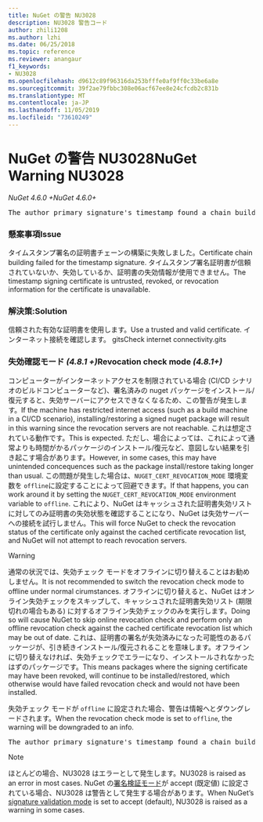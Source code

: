 ```yaml
---
title: NuGet の警告 NU3028
description: NU3028 警告コード
author: zhili1208
ms.author: lzhi
ms.date: 06/25/2018
ms.topic: reference
ms.reviewer: anangaur
f1_keywords:
- NU3028
ms.openlocfilehash: d9612c89f96316da253bfffe0af9ff0c33be6a8e
ms.sourcegitcommit: 39f2ae79fbbc308e06acf67ee8e24cfcdb2c831b
ms.translationtype: MT
ms.contentlocale: ja-JP
ms.lasthandoff: 11/05/2019
ms.locfileid: "73610249"
---
```

# <a name="nuget-warning-nu3028"></a><span data-ttu-id="98a68-103">NuGet の警告 NU3028</span><span class="sxs-lookup"><span data-stu-id="98a68-103">NuGet Warning NU3028</span></span>

<span data-ttu-id="98a68-104">*NuGet 4.6.0 +*</span><span class="sxs-lookup"><span data-stu-id="98a68-104">*NuGet 4.6.0+*</span></span>

<pre>The author primary signature's timestamp found a chain building issue: The revocation function was unable to check revocation because the revocation server could not be reached. For more information, visit https://aka.ms/certificateRevocationMode</pre>

### <a name="issue"></a><span data-ttu-id="98a68-105">懸案事項</span><span class="sxs-lookup"><span data-stu-id="98a68-105">Issue</span></span>
<span data-ttu-id="98a68-106">タイムスタンプ署名の証明書チェーンの構築に失敗しました。</span><span class="sxs-lookup"><span data-stu-id="98a68-106">Certificate chain building failed for the timestamp signature.</span></span> <span data-ttu-id="98a68-107">タイムスタンプ署名証明書が信頼されていないか、失効しているか、証明書の失効情報が使用できません。</span><span class="sxs-lookup"><span data-stu-id="98a68-107">The timestamp signing certificate is untrusted, revoked, or revocation information for the certificate is unavailable.</span></span>

### <a name="solution"></a><span data-ttu-id="98a68-108">解決策:</span><span class="sxs-lookup"><span data-stu-id="98a68-108">Solution</span></span>
<span data-ttu-id="98a68-109">信頼された有効な証明書を使用します。</span><span class="sxs-lookup"><span data-stu-id="98a68-109">Use a trusted and valid certificate.</span></span> <span data-ttu-id="98a68-110">インターネット接続を確認します。 gits</span><span class="sxs-lookup"><span data-stu-id="98a68-110">Check internet connectivity.gits</span></span>

### <a name="revocation-check-mode-481"></a><span data-ttu-id="98a68-111">失効確認モード *(4.8.1 +)*</span><span class="sxs-lookup"><span data-stu-id="98a68-111">Revocation check mode *(4.8.1+)*</span></span>
<span data-ttu-id="98a68-112">コンピューターがインターネットアクセスを制限されている場合 (CI/CD シナリオのビルドコンピューターなど)、署名済みの nuget パッケージをインストール/復元すると、失効サーバーにアクセスできなくなるため、この警告が発生します。</span><span class="sxs-lookup"><span data-stu-id="98a68-112">If the machine has restricted internet access (such as a build machine in a CI/CD scenario), installing/restoring a signed nuget package will result in this warning since the revocation servers are not reachable.</span></span> <span data-ttu-id="98a68-113">これは想定されている動作です。</span><span class="sxs-lookup"><span data-stu-id="98a68-113">This is expected.</span></span>
<span data-ttu-id="98a68-114">ただし、場合によっては、これによって通常よりも時間がかるパッケージのインストール/復元など、意図しない結果を引き起こす場合があります。</span><span class="sxs-lookup"><span data-stu-id="98a68-114">However, in some cases, this may have unintended concequences such as the package install/restore taking longer than usual.</span></span> <span data-ttu-id="98a68-115">この問題が発生した場合は、`NUGET_CERT_REVOCATION_MODE` 環境変数を `offline`に設定することによって回避できます。</span><span class="sxs-lookup"><span data-stu-id="98a68-115">If that happens, you can work around it by setting the `NUGET_CERT_REVOCATION_MODE` environment variable to `offline`.</span></span> <span data-ttu-id="98a68-116">これにより、NuGet はキャッシュされた証明書失効リストに対してのみ証明書の失効状態を確認することになり、NuGet は失効サーバーへの接続を試行しません。</span><span class="sxs-lookup"><span data-stu-id="98a68-116">This will force NuGet to check the revocation status of the certificate only against the cached certificate revocation list, and NuGet will not attempt to reach revocation servers.</span></span>

> [!Warning]
> <span data-ttu-id="98a68-117">通常の状況では、失効チェック モードをオフラインに切り替えることはお勧めしません。</span><span class="sxs-lookup"><span data-stu-id="98a68-117">It is not recommended to switch the revocation check mode to offline under normal cirumstances.</span></span> <span data-ttu-id="98a68-118">オフラインに切り替えると、NuGet はオンライン失効チェックをスキップして、キャッシュされた証明書失効リスト (期限切れの場合もある) に対するオフライン失効チェックのみを実行します。</span><span class="sxs-lookup"><span data-stu-id="98a68-118">Doing so will cause NuGet to skip online revocation check and perform only an offline revocation check against the cached certificate revocation list which may be out of date.</span></span> <span data-ttu-id="98a68-119">これは、証明書の署名が失効済みになった可能性のあるパッケージが、引き続きインストール/復元されることを意味します。オフラインに切り替えなければ、失効チェックでエラーになり、インストールされなかったはずのパッケージです。</span><span class="sxs-lookup"><span data-stu-id="98a68-119">This means packages where the signing certificate may have been revoked, will continue to be installed/restored, which otherwise would have failed revocation check and would not have been installed.</span></span>

<span data-ttu-id="98a68-120">失効チェック モードが `offline` に設定された場合、警告は情報へとダウングレードされます。</span><span class="sxs-lookup"><span data-stu-id="98a68-120">When the revocation check mode is set to `offline`, the warning will be downgraded to an info.</span></span>

<pre>The author primary signature's timestamp found a chain building issue: The revocation function was unable to check revocation because the certificate is not available in the cached certificate revocation list and NUGET_CERT_REVOCATION_MODE environment variable has been set to offline. For more information, visit https://aka.ms/certificateRevocationMode.</pre>

> [!Note]
> <span data-ttu-id="98a68-121">ほとんどの場合、NU3028 はエラーとして発生します。</span><span class="sxs-lookup"><span data-stu-id="98a68-121">NU3028 is raised as an error in most cases.</span></span> <span data-ttu-id="98a68-122">NuGet の[署名検証モード](https://docs.microsoft.com/nuget/consume-packages/installing-signed-packages#configure-package-signature-requirements)が accept (既定値) に設定されている場合、NU3028 は警告として発生する場合があります。</span><span class="sxs-lookup"><span data-stu-id="98a68-122">When NuGet’s [signature validation mode](https://docs.microsoft.com/nuget/consume-packages/installing-signed-packages#configure-package-signature-requirements) is set to accept (default), NU3028 is raised as a warning in some cases.</span></span>
